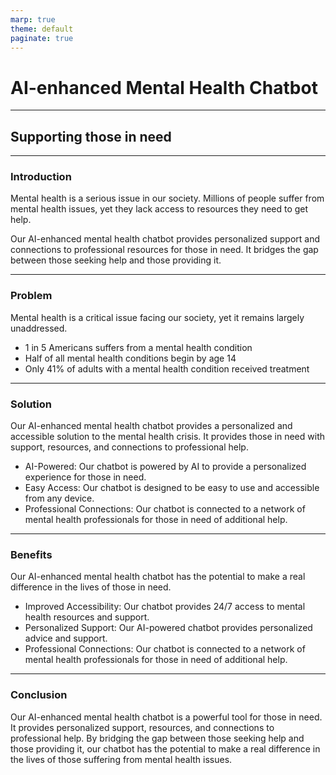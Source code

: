 ```yaml
---
marp: true
theme: default
paginate: true
---
```

# AI-enhanced Mental Health Chatbot
---
## Supporting those in need

---
### Introduction

Mental health is a serious issue in our society. Millions of people suffer from mental health issues, yet they lack access to resources they need to get help. 

Our AI-enhanced mental health chatbot provides personalized support and connections to professional resources for those in need. It bridges the gap between those seeking help and those providing it.

---
### Problem 

Mental health is a critical issue facing our society, yet it remains largely unaddressed. 

* 1 in 5 Americans suffers from a mental health condition 
* Half of all mental health conditions begin by age 14
* Only 41% of adults with a mental health condition received treatment 

---
### Solution

Our AI-enhanced mental health chatbot provides a personalized and accessible solution to the mental health crisis. It provides those in need with support, resources, and connections to professional help. 

* AI-Powered: Our chatbot is powered by AI to provide a personalized experience for those in need.
* Easy Access: Our chatbot is designed to be easy to use and accessible from any device.
* Professional Connections: Our chatbot is connected to a network of mental health professionals for those in need of additional help. 

---
### Benefits

Our AI-enhanced mental health chatbot has the potential to make a real difference in the lives of those in need. 

* Improved Accessibility: Our chatbot provides 24/7 access to mental health resources and support. 
* Personalized Support: Our AI-powered chatbot provides personalized advice and support.
* Professional Connections: Our chatbot is connected to a network of mental health professionals for those in need of additional help.

---
### Conclusion

Our AI-enhanced mental health chatbot is a powerful tool for those in need. It provides personalized support, resources, and connections to professional help. By bridging the gap between those seeking help and those providing it, our chatbot has the potential to make a real difference in the lives of those suffering from mental health issues.
  
